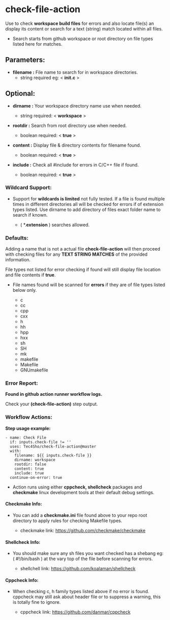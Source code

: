 # check-file-action

Use to check **workspace build files** for errors and also locate file(s) an display its content or search for a text (string) match located within all files.

- Search starts from github workspace or root directory on file types listed here for matches.

## Parameters:

- **filename :**  File name to search for in workspace directories.
  - string required eg: < **init.c** >

## Optional:

- **dirname :**  Your workspace directory name use when needed.
  - string required: < **workspace** >

- **rootdir :**  Search from root directory use when needed.
  - boolean required: < **true** >

- **content :**  Display file & directory contents for filename found.
  - boolean required: < **true** >

- **include :**  Check all #include <name> for errors in C/C++ file if found.
  - boolean required: < **true** >

### Wildcard Support:

- Support for **wildcards is limited** not fully tested. If a file is found multiple times in different directories all will be checked for errors if of extension types listed. Use dirname to add directory of files exact folder name to search if known.
  
  - ( *.**extension** ) searches allowed.
 
### Defaults:

Adding a name that is not a actual file **check-file-action** will then proceed with checking files for any **TEXT STRING MATCHES** of the provided information.

File types not listed for error checking if found will still display file location and file contents if **true**.

- File names found will be scanned for **errors** if they are of file types listed below only.
  
  - c
  - cc
  - cpp
  - cxx
  - h
  - hh
  - hpp
  - hxx
  - sh
  - SH
  - mk
  - makefile
  - Makefile
  - GNUmakefile

### Error Report:

**Found in github action runner workflow logs.**

Check your **(check-file-action)** step output.

### Workflow Actions:

**Step usage example:**


    - name: Check File
      if: inputs.check-file != ''
      uses: Tec4Sho/check-file-action@master
      with:
        filename: ${{ inputs.check-file }}
        dirname: workspace
        rootdir: false
        content: true
        include: true
      continue-on-error: true


- Action runs using either **cppcheck, shellcheck** packages and **checkmake** linux development tools at their default debug settings.

#### Checkmake Info:

- You can add a **checkmake.ini** file found above to your repo root directory to apply rules for checking Makefile types.

  - checkmake link: 
https://github.com/checkmake/checkmake

#### Shellcheck Info:

- You should make sure any sh files you want checked has a shebang eg: ( #!/bin/bash ) at the vary top of the file before scanning for errors.

  - shellchell link:
https://github.com/koalaman/shellcheck

#### Cppcheck Info:

- When checking c, h family types listed above if no error is found. cppcheck may still ask about header file or to suppress a warning, this is totally fine to ignore.

  - cppcheck link:
https://github.com/danmar/cppcheck
